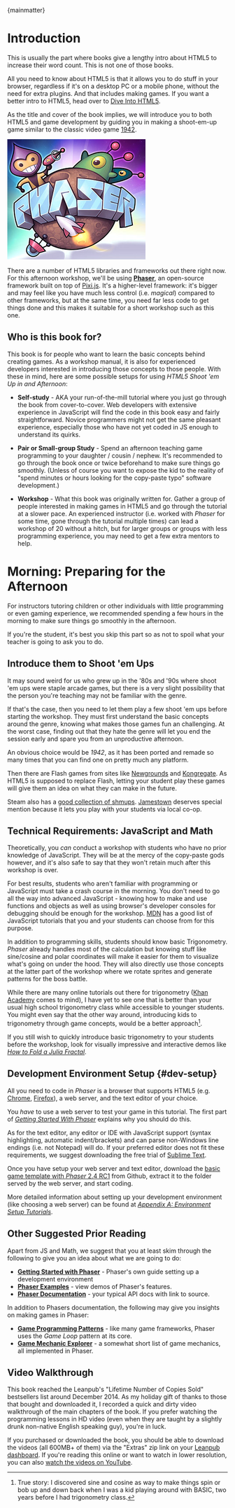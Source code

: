 {mainmatter}

# Introduction

This is usually the part where books give a lengthy intro about HTML5 to increase their word count. This is not one of those books.

All you need to know about HTML5 is that it allows you to do stuff in your browser, regardless if it's on a desktop PC or a mobile phone, without the need for extra plugins. And that includes making games. If you want a better intro to HTML5, head over to [Dive Into HTML5](http://diveintohtml5.info/). 

As the title and cover of the book implies, we will introduce you to both HTML5 and game development by guiding you in making a shoot-em-up game similar to the classic video game [1942](http://en.wikipedia.org/wiki/1942_(video_game)).

![](images/phaser.png)

There are a number of HTML5 libraries and frameworks out there right now. For this afternoon workshop, we'll be using [**Phaser**](http://phaser.io), an open-source framework built on top of [Pixi.js](http://www.pixijs.com). It's a higher-level framework: it's bigger and may feel like you have much less control (i.e. _magical_) compared to other frameworks, but at the same time, you need far less code to get things done and this makes it suitable for a short workshop such as this one.

## Who is this book for?

This book is for people who want to learn the basic concepts behind creating games. As a workshop manual, it is also for experienced developers interested in introducing those concepts to those people. With these in mind, here are some possible setups for using _HTML5 Shoot 'em Up in and Afternoon_:

* **Self-study** - AKA your run-of-the-mill tutorial where you just go through the book from cover-to-cover. Web developers with extensive experience in JavaScript will find the code in this book easy and fairly straightforward. Novice programmers might not get the same pleasant experience, especially those who have not yet coded in JS enough to understand its quirks.

* **Pair or Small-group Study** - Spend an afternoon teaching game programming to your daughter / cousin / nephew. It's recommended to go through the book once or twice beforehand to make sure things go smoothly. (Unless of course you want to expose the kid to the reality of "spend minutes or hours looking for the copy-paste typo" software development.)

* **Workshop** - What this book was originally written for. Gather a group of people interested in making games in HTML5 and go through the tutorial at a slower pace. An experienced instructor (i.e. worked with _Phaser_ for some time, gone through the tutorial multiple times) can lead a workshop of 20 without a hitch, but for larger groups or groups with less programming experience, you may need to get a few extra mentors to help. 

# Morning: Preparing for the Afternoon

For instructors tutoring children or other individuals with little programming or even gaming experience, we recommended spending a few hours in the morning to make sure things go smoothly in the afternoon.

If you're the student, it's best you skip this part so as not to spoil what your teacher is going to ask you to do.

## Introduce them to Shoot 'em Ups

It may sound weird for us who grew up in the '80s and '90s where shoot 'em ups were staple arcade games, but there is a very slight possibility that the person you're teaching may not be familiar with the genre. 

If that's the case, then you need to let them play a few shoot 'em ups before starting the workshop. They must first understand the basic concepts around the genre, knowing what makes those games fun an challenging. At the worst case, finding out that they hate the genre will let you end the session early and spare you from an unproductive afternoon.

An obvious choice would be _1942_, as it has been ported and remade so many times that you can find one on pretty much any platform.

Then there are Flash games from sites like [Newgrounds](http://www.newgrounds.com/games/browse/tag/shmup#sort:score) and [Kongregate](http://www.kongregate.com/shooter-games). As HTML5 is supposed to replace Flash, letting your student play these games will give them an idea on what they can make in the future.

Steam also has a [good collection of shmups](http://store.steampowered.com/tag/en/Shmup/). [Jamestown](http://store.steampowered.com/app/94200/) deserves special mention because it lets you play with your students via local co-op.

## Technical Requirements: JavaScript and Math

Theoretically, you _can_ conduct a workshop with students who have no prior knowledge of JavaScript. They will be at the mercy of the copy-paste gods however, and it's also safe to say that they won't retain much after this workshop is over.

For best results, students who aren't familiar with programming or JavaScript must take a crash course in the morning. You don't need to go all the way into advanced JavaScript - knowing how to make and use functions and objects as well as using browser's developer consoles for debugging should be enough for the workshop. [MDN](https://developer.mozilla.org/en-US/docs/Web/Tutorials) has a good list of JavaScript tutorials that you and your students can choose from for this purpose.

In addition to programming skills, students should know basic Trigonometry. _Phaser_ already handles most of the calculation but knowing stuff like sine/cosine and polar coordinates will make it easier for them to visualize what's going on under the hood. They will also directly use those concepts at the latter part of the workshop where we rotate sprites and generate patterns for the boss battle.

While there are many online tutorials out there for trigonometry ([Khan Academy](https://www.khanacademy.org/math/trigonometry/basic-trigonometry) comes to mind), I have yet to see one that is better than your usual high school trigonometry class while accessible to younger students. You might even say that the other way around, introducing kids to trigonometry through game concepts, would be a better approach[^basic]. 

If you still wish to quickly introduce basic trigonometry to your students before the workshop, look for visually impressive and interactive demos like [_How to Fold a Julia Fractal_](http://acko.net/blog/how-to-fold-a-julia-fractal/).

[^basic]: True story: I discovered sine and cosine as way to make things spin or bob up and down back when I was a kid playing around with BASIC, two years before I had trigonometry class.

## Development Environment Setup {#dev-setup}

All you need to code in _Phaser_ is a browser that supports HTML5 (e.g. [Chrome](https://www.google.com/intl/en/chrome/browser/), [Firefox](http://www.mozilla.org/en-US/firefox/new/)), a web server, and the text editor of your choice. 

You _have_ to use a web server to test your game in this tutorial. The first part of [_Getting Started With Phaser_](http://www.phaser.io/tutorials/getting-started/index) explains why you should do this.

As for the text editor, any editor or IDE with JavaScript support (syntax highlighting, automatic indent/brackets) and can parse non-Windows line endings (i.e. not Notepad) will do. If your preferred editor does not fit these requirements, we suggest downloading the free trial of [Sublime Text](http://www.sublimetext.com/).

Once you have setup your web server and text editor, download the [basic game template with _Phaser_ 2.4 RC1](https://github.com/bryanbibat/html5shmup-template/archive/2.4-rc1.zip) from Github, extract it to the folder served by the web server, and start coding.

More detailed information about setting up your development environment (like choosing a web server) can be found at [_Appendix A: Environment Setup Tutorials_](#appendix-a).

## Other Suggested Prior Reading

Apart from JS and Math, we suggest that you at least skim through the following to give you an idea about what we are going to do:

* [**Getting Started with Phaser**](http://phaser.io/getting-started-js.php) - Phaser's own guide setting up a development environment
* [**Phaser Examples**](http://phaser.io/examples) - view demos of Phaser's features.
* [**Phaser Documentation**](http://phaser.io/docs/) - your typical API docs with link to source.

In addition to Phasers documentation, the following may give you insights on making games in Phaser:

* [**Game Programming Patterns**](http://gameprogrammingpatterns.com/) - like many game frameworks, Phaser uses the _Game Loop_ pattern at its core.
* [**Game Mechanic Explorer**](http://gamemechanicexplorer.com/) - a somewhat short list of game mechanics, all implemented in Phaser.

## Video Walkthrough

This book reached the Leanpub's "Lifetime Number of Copies Sold" bestsellers list around December 2014. As my holiday gift of thanks to those that bought and downloaded it, I recorded a quick and dirty video walkthrough of the main chapters of the book. If you prefer watching the programming lessons in HD video (even when they are taught by a slightly drunk non-native English speaking guy), you're in luck.

If you purchased or downloaded the book, you should be able to download the videos (all 600MB+ of them) via the "Extras" zip link on your [Leanpub dashboard](https://leanpub.com/dashboard). If you're reading this online or want to watch in lower resolution, you can also [watch the videos on YouTube](https://www.youtube.com/playlist?list=PL0mVjsUoElSGbxaNmkOW6ZxwPcQm-_hwl).
